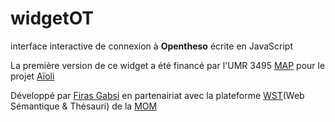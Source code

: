 # widgetOT
interface interactive de connexion à <b>Opentheso</b> écrite en JavaScript

La première version de ce widget a été financé par l'UMR 3495 <a href="http://www.map.cnrs.fr">MAP<a/> pour le projet <a href="http://www.map.cnrs.fr/?portfolio_page=pavage-3-3-22-2-2-4-4-2">Aïoli<a/>
  
Développé par <a href="https://github.com/Firas8">Firas Gabsi<a/> en partenairiat avec la plateforme <a href="https://www.mom.fr/plateformes-technologiques/web-semantique-et-thesauri">WST<a/>(Web Sémantique & Thésauri) de la <a href="https://www.mom.fr/">MOM<a/> 

  
